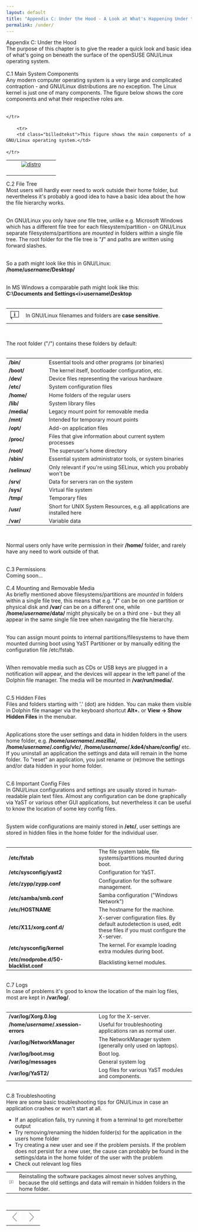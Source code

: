 ```yaml
---
layout: default
title: "Appendix C: Under the Hood - A Look at What's Happening Under the Surface"
permalink: /under/
---
```


<div class="os1">Appendix C: Under the Hood</div>
The purpose of this chapter is to give the reader a quick look and basic idea of what's going on beneath the surface of the openSUSE GNU/Linux operating system.<br /><br />


<div class="os2">C.1 Main System Components</div>
Any modern computer operating system is a very large and complicated contraption - and GNU/Linux distributions are no exception. The Linux kernel is just one of many components. The figure below shows the core components and what their respective roles are.<br /><br />

<table style="text-align: left; width: 100%;" border="0" cellpadding="2" cellspacing="2">
	<tbody>
	<tr>
		<td style="width: 50%;"><center><a href="images/pics/distro.png" rel="thumbnail"><img src="images/pics/distrob.png" alt="distro" class="pic" /></a></center><br /></td>
	
		
	</tr>

      	<tr>
		<td class="billedtekst">This figure shows the main components of a GNU/Linux operating system.</td>
				
	</tr>
</tbody>
</table>


<div class="os2">C.2 File Tree</div>
Most users will hardly ever need to work outside their home folder, but nevertheless it's probably a good idea to have a basic idea about the how the file hierarchy works.<br /><br />

On GNU/Linux you only have <i>one</i> file tree, unlike e.g. Microsoft Windows which has a different file tree for each filesystem/partition - on GNU/Linux separate filesystems/partitions are <i>mounted</i> in folders within a single file tree. The root folder for the file tree is "<b>/</b>" and paths are written using forward slashes.<br /><br />

So a path might look like this in GNU/Linux:<br />
<b>/home/<i>username</i>/Desktop/</b><br /><br />

In MS Windows a comparable path might look like this:<br />
<b>C:\Documents and Settings\<i>username</i>\Desktop</b><br /><br />

<div class="tip">
<table>
<tbody>
<tr>
<td><img src="images/pics/tip.png" alt="tip" /></td>
<td>In GNU/Linux filenames and folders are <b>case sensitive</b>.</td>
</tr>
</tbody>
</table>
</div><br />

The root folder ("/") contains these folders by default:<br /><br />


<table class="tabel">
<tbody>
  <tr>
      <td style="width: 95px;"><b>/bin/</b></td>
      <td>Essential tools and other programs (or binaries)</td>
  </tr>
  <tr class="d1">
      <td style="width: 95px;"><b>/boot/</b></td>
      <td>The kernel itself, bootloader configuration, etc.</td>
  </tr>
  <tr>
      <td style="width: 95px;"><b>/dev/</b></td>
      <td>Device files representing the various hardware</td>
  </tr>
  <tr class="d1">
      <td style="width: 95px;"><b>/etc/</b></td>
      <td>System configuration files</td>
  </tr>
  <tr>
      <td style="width: 95px;"><b>/home/</b></td>
      <td>Home folders of the regular users</td>
  </tr>
  <tr class="d1">
      <td style="width: 95px;"><b>/lib/</b></td>
      <td>System library files</td>
  </tr>
  <tr>
      <td style="width: 95px;"><b>/media/</b></td>
      <td>Legacy mount point for removable media</td>
  </tr>
  <tr class="d1">
      <td style="width: 95px;"><b>/mnt/</b></td>
      <td>Intended for temporary mount points</td>
  </tr>
  <tr>
      <td style="width: 95px;"><b>/opt/</b></td>
      <td>Add-on application files</td>
  </tr>
  <tr class="d1">
      <td style="width: 95px;"><b>/proc/</b></td>
      <td>Files that give information about current system processes</td>
  </tr>
  <tr>
      <td style="width: 95px;"><b>/root/</b></td>
      <td>The superuser's home directory</td>
  </tr>
  <tr class="d1">
      <td style="width: 95px;"><b>/sbin/</b></td>
      <td>Essential system administrator tools, or system binaries</td>
  </tr>
  <tr>
      <td style="width: 95px;"><b>/selinux/</b></td>
      <td>Only relevant if you're using SELinux, which you probably won't be</td>
  </tr>
  <tr class="d1">
      <td style="width: 95px;"><b>/srv/</b></td>
      <td>Data for servers ran on the system</td>
  </tr>
  <tr>
      <td style="width: 95px;"><b>/sys/</b></td>
      <td>Virtual file system</td>
  </tr>
  <tr class="d1">
      <td style="width: 95px;"><b>/tmp/</b></td>
      <td>Temporary files</td>
  </tr>
  <tr>
      <td style="width: 95px;"><b>/usr/</b></td>
      <td>Short for UNIX System Resources, e.g. all applications are installed here</td>
  </tr>
  <tr class="d1">
      <td style="width: 95px;"><b>/var/</b></td>
      <td>Variable data</td>
  </tr>
</tbody>
</table><br />

Normal users only have write permission in their <b>/home/</b> folder, and rarely have any need to work outside of that.<br /><br />


<div class="os2">C.3 Permissions</div>
Coming soon...<br /><br />


<div class="os2">C.4 Mounting and Removable Media</div>
As briefly mentioned above filesystems/partitions are <i>mounted</i> in folders within a single file tree, this means that e.g. "<b>/</b>" can be on one partition or physical disk and <b>/var/</b> can be on a different one, while <b>/home/<i>username</i>/data/</b> might physically be on a third one - but they all appear in the same single file tree when navigating the file hierarchy.<br /><br />

You can assign mount points to internal partitions/filesystems to have them mounted durning boot using YaST Partitioner or by manually editing the configuration file /etc/fstab.<br /><br />

When removable media such as CDs or USB keys are plugged in a notification will appear, and the devices will appear in the left panel of the Dolphin file manager. The media will be mounted in <b>/var/run/media/</b>.<br /><br />


<div class="os2">C.5 Hidden Files</div>
Files and folders starting with '.' (dot) are hidden. You can make them visible in Dolphin file manager via the keyboard shortcut <b>Alt+.</b> or <b>View -&gt; Show Hidden Files</b> in the menubar.<br /><br />

Applications store the user settings and data in hidden folders in the users home folder, e.g. <b>/home/<i>username</i>/.mozilla/</b>, <b>/home/<i>username</i>/.config/vlc/</b>, <b>/home/<i>username</i>/.kde4/share/config/</b> etc. If you uninstall an application the settings and data will remain in the home folder. To "reset" an application, you just rename or (re)move the settings and/or data hidden in your home folder.<br /><br />





<div class="os2">C.6 Important Config Files</div>
In GNU/Linux configurations and settings are usually stored in human-readable plain text files. Almost any configuration can be done graphically via YaST or various other GUI applications, but nevertheless it can be useful to know the location of some key config files.<br /><br />

System wide configurations are mainly stored in <b>/etc/</b>, user settings are stored in hidden files in the home folder for the individual user.<br /><br />


<table class="tabel">
<tbody>
  <tr>
      <td style="width: 230px;"><b>/etc/fstab</b></td>
      <td>The file system table, file systems/partitions mounted during boot.</td>
  </tr>
  <tr class="d1">
      <td style="width: 230px;"><b>/etc/sysconfig/yast2</b></td>
      <td>Configuration for YaST.</td>
  </tr>
  <tr>
      <td style="width: 230px;"><b>/etc/zypp/zypp.conf</b></td>
      <td>Configuration for the software management.</td>
  </tr>
  <tr class="d1">
      <td style="width: 230px;"><b>/etc/samba/smb.conf</b></td>
      <td>Samba configuration ("Windows Network")</td>
  </tr>
  <tr>
      <td style="width: 230px;"><b>/etc/HOSTNAME</b></td>
      <td>The hostname for the machine.</td>
  </tr>
  <tr class="d1">
      <td style="width: 230px;"><b>/etc/X11/xorg.conf.d/</b></td>
      <td>X-server configuration files. By default autodetection is used, edit these files if you must configure the X-server.</td>
  </tr>
  <tr>
      <td style="width: 230px;"><b>/etc/sysconfig/kernel</b></td>
      <td>The kernel. For example loading extra modules during boot.</td>
  </tr>
  <tr class="d1">
      <td style="width: 230px;"><b>/etc/modprobe.d/50-blacklist.conf</b></td>
      <td>Blacklisting kernel modules.</td>
  </tr>
  </tbody>
</table><br />




<div class="os2">C.7 Logs</div>
In case of problems it's good to know the location of the main log files, most are kept in <b>/var/log/</b>.<br /><br />



<table class="tabel">
<tbody>
  <tr>
      <td style="width: 230px;"><b>/var/log/Xorg.0.log</b></td>
      <td>Log for the X-server.</td>
  </tr>
  <tr class="d1">
      <td style="width: 230px;"><b>/home/<i>username</i>/.xsession-errors</b></td>
      <td>Useful for troubleshooting applications ran as normal user.</td>
  </tr>
  <tr>
      <td style="width: 230px;"><b>/var/log/NetworkManager</b></td>
      <td>The NetworkManager system (generally only used on laptops).</td>
  </tr>
  <tr class="d1">
      <td style="width: 230px;"><b>/var/log/boot.msg</b></td>
      <td>Boot log.</td>
  </tr>
  <tr>
      <td style="width: 230px;"><b>/var/log/messages</b></td>
      <td>General system log</td>
  </tr>
  <tr class="d1">
      <td style="width: 230px;"><b>/var/log/YaST2/</b></td>
      <td>Log files for various YaST modules and components.</td>
  </tr>
  </tbody>
</table><br />


<div class="os2">C.8 Troubleshooting</div>
Here are some basic troubleshooting tips for GNU/Linux in case an application crashes or won't start at all.

<ul>
<li>If an application fails, try running it from a terminal to get more/better output</li>
<li>Try removing/renaming the hidden folder(s) for the application in the users home folder</li>
<li>Try creating a new user and see if the problem persists. If the problem does not persist for a new user, the cause can probably be found in the settings/data in the home folder of the user with the problem</li>
<li>Check out relevant log files</li>
</ul>

<div class="tip">
<table>
<tbody>
<tr>
<td><img src="images/pics/tip.png" alt="tip" /></td>
<td>Reinstalling the software packages almost never solves anything, because the old settings and data will remain in hidden folders in the home folder.</td>
</tr>
</tbody>
</table>
</div><br />


<table style="text-align: left; width: 100%;" border="0" cellpadding="2" cellspacing="2">
	<tbody>
	<tr>
		<td style="width: 50%;"><div style="text-align: center;"><a href="games.php"><img class="pic" style="width: 32px; height: 32px;" alt="prev" src="images/pics/prev.png" /></a></div></td>
		<td style="width: 50%;"><div style="text-align: center;"><a href="tweaks.php"><img class="pic" style="width: 32px; height: 32px;" alt="next" src="images/pics/next.png" /></a></div></td>
	</tr>
</tbody>
</table>
